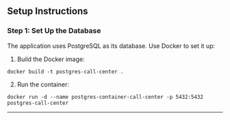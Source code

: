 ## Setup Instructions

### Step 1: Set Up the Database

The application uses PostgreSQL as its database. Use Docker to set it up:

1. Build the Docker image:

```
docker build -t postgres-call-center .
```

2. Run the container:

```
docker run -d --name postgres-container-call-center -p 5432:5432 postgres-call-center
```

---